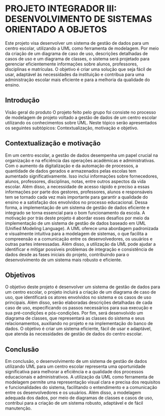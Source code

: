# PROJETO INTEGRADOR III: DESENVOLVIMENTO DE SISTEMAS ORIENTADO A OBJETOS

Este projeto visa desenvolver um sistema de gestão de dados para um centro escolar, utilizando a UML como ferramenta de modelagem. Por meio da criação de um diagrama de caso de uso, descrições detalhadas de casos de uso e um diagrama de classes, o sistema será projetado para gerenciar eficientemente informações sobre alunos, professores, disciplinas e matrículas. O objetivo é criar uma solução que seja fácil de usar, adaptável às necessidades da instituição e contribua para uma administração escolar mais eficiente e para a melhoria da qualidade do ensino.

## Introdução

Visão geral do produto O projeto feito pelo grupo foi consiste no processo de modelagem de projeto voltado a gestão de dados de um centro escolar utilizando os conhecimentos sobre UML. Neste tópico serão apresentados os seguintes subtópicos: Contextualização, motivação e objetivo.

## Contextualização e motivação
Em um centro escolar, a gestão de dados desempenha um papel crucial na organização e na eficiência das operações acadêmicas e administrativas. Com o aumento da digitalização e da automação de processos, a quantidade de dados gerados e armazenados pelas escolas tem aumentado significativamente. Isso inclui informações sobre fornecedores, alunos, professores, disciplinas, notas, entre outros aspectos da vida escolar.
Além disso, a necessidade de acesso rápido e preciso a essas informações por parte dos gestores, professores, alunos e responsáveis tem se tornado cada vez mais importante para garantir a qualidade do ensino e a satisfação dos envolvidos no processo educacional. Dessa forma, a implementação de um sistema de gestão de dados eficiente e integrado se torna essencial para o bom funcionamento da escola.
A motivação por trás deste projeto é abordar esses desafios por meio da implementação de um sistema de gestão de dados baseado em UML (Unified Modeling Language). A UML oferece uma abordagem padronizada e visualmente intuitiva para a modelagem de sistemas, o que facilita a compreensão e a comunicação entre os desenvolvedores, os usuários e outras partes interessadas. Além disso, a utilização da UML pode ajudar a identificar e mitigar possíveis problemas de integração e consistência de dados desde as fases iniciais do projeto, contribuindo para o desenvolvimento de um sistema mais robusto e eficiente.

## Objetivos
O objetivo deste projeto é desenvolver um sistema de gestão de dados para um centro escolar, o projeto incluirá a criação de um diagrama de caso de uso, que identificará os atores envolvidos no sistema e os casos de uso principais. Além disso, serão elaboradas descrições detalhadas de cada caso de uso, especificando os passos necessários para sua execução e sua pré-condições e pós-condições. Por fim, será desenvolvido um diagrama de classes, que representará as classes do sistema e seus relacionamentos, auxiliando no projeto e na implementação do banco de dados. O objetivo é criar um sistema eficiente, fácil de usar e adaptável, que atenda às necessidades de gestão de dados do centro escolar.

## Conclusão
Em conclusão, o desenvolvimento de um sistema de gestão de dados utilizando UML para um centro escolar representa uma oportunidade significativa para melhorar a eficiência e a qualidade dos processos educacionais e administrativos. A utilização da UML como ferramenta de modelagem permite uma representação visual clara e precisa dos requisitos e funcionalidades do sistema, facilitando o entendimento e a comunicação entre os desenvolvedores e os usuários. Além disso, a modelagem adequada dos dados, por meio de diagramas de classes e casos de uso, contribui para a criação de um sistema robusto, adaptável e de fácil manutenção.

